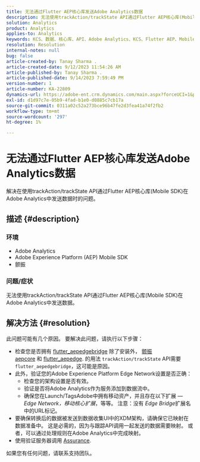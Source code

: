 ```yaml
---
title: 无法通过Flutter AEP核心库发送Adobe Analytics数据
description: 无法使用trackAction/trackState API通过Flutter AEP核心库(Mobile SDK)发送Adobe Analytics数据。
solution: Analytics
product: Analytics
applies-to: Analytics
keywords: KCS、数据、核心库、API、Adobe Analytics、KCS、Flutter AEP、Mobile SDK、Edge Network、Mobile核心扩展、trackAction、trackState、flutter_aepedgedbridge、flutter_aepcore、flutter_aepedge、Adobe Experience Platform
resolution: Resolution
internal-notes: null
bug: false
article-created-by: Tanay Sharma .
article-created-date: 9/12/2023 11:54:26 AM
article-published-by: Tanay Sharma .
article-published-date: 9/14/2023 7:59:49 PM
version-number: 1
article-number: KA-22809
dynamics-url: https://adobe-ent.crm.dynamics.com/main.aspx?forceUCI=1&pagetype=entityrecord&etn=knowledgearticle&id=6ff5471d-6351-ee11-be6f-6045bd0063aa
exl-id: d1d97c7e-05b9-4fad-b1e0-d0885c7cb17a
source-git-commit: 0311a02c52a273bce96b47fe2d3fea41a74f2fb2
workflow-type: tm+mt
source-wordcount: '297'
ht-degree: 1%

---
```


# 无法通过Flutter AEP核心库发送Adobe Analytics数据


解决在使用trackAction/trackState API通过Flutter AEP核心库(Mobile SDK)在Adobe Analytics中发送数据时的问题。

## 描述 {#description}


### 环境

- Adobe Analytics
- Adobe Experience Platform (AEP) Mobile SDK
- 颤振


### 问题/症状

无法使用trackAction/trackState API通过Flutter AEP核心库(Mobile SDK)在Adobe Analytics中发送数据。


## 解决方法 {#resolution}


此问题可能有几个原因。 要解决此问题，请执行以下步骤：

- 检查您是否拥有 [flutter_aepedgebridge](https://pub.dev/packages/flutter_aepedgebridge "关注链接") 除了安装外， [颤振aepcore](https://pub.dev/packages/flutter_aepcore "关注链接") 和 [flutter_aepedge](https://pub.dev/packages/flutter_aepedge "关注链接"). 的用法 `trackAction/trackState` API需要 `flutter_aepedgebridge`，这可能是原因。
- 此外，验证您的Adobe Experience Platform Edge Network设置是否正确：
   - 检查您的架构设置是否有效。
   - 验证是否将Adobe Analytics作为服务添加到数据流中。
   - 确保您在Launch/TagsAdobe中拥有移动资产，并且存在以下扩展 —  *Edge Network，移动核心扩展*，等等。 注意：没有 *Edge Bridge*&#x200B;扩展名中的URL标记。
- 要确保转换后的数据被发送到数据收集UI中的XDM架构，请确保它已映射在数据准备中。 这是必需的，因为与跟踪API调用一起发送的数据需要映射。 或者，可以通过处理规则在Adobe Analytics中完成映射。
- 使用验证服务器调用 [Assurance](https://github.com/adobe/aepsdk_flutter/tree/main/plugins/flutter_aepassurance "关注链接").


如果您有任何问题，请联系支持团队。
